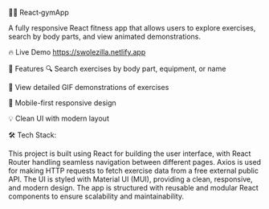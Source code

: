 🏋️‍♂️ React‑gymApp

A fully responsive React fitness app that allows users to explore exercises, search by body parts, and view animated demonstrations.

🔥 Live Demo
https://swolezilla.netlify.app

📌 Features
🔍 Search exercises by body part, equipment, or name

🏃 View detailed GIF demonstrations of exercises

📱 Mobile-first responsive design

💡 Clean UI with modern layout

🛠️ Tech Stack:

This project is built using React for building the user interface, with React Router handling seamless navigation between different pages. Axios is used for making HTTP requests to fetch exercise data from a free external public API. The UI is styled with Material UI (MUI), providing a clean, responsive, and modern design. The app is structured with reusable and modular React components to ensure scalability and maintainability.

